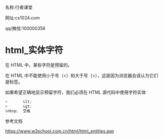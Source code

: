 



名称:行者课堂 

网址:cs1024.com

qq/微信:100000356

# html_实体字符

在 HTML 中，某些字符是预留的。

在 HTML 中不能使用小于号（<）和大于号（>），这是因为浏览器会误认为它们是标签。

如果希望正确地显示预留字符，我们必须在 HTML 源代码中使用字符实体

```javascript
<   	&lt;
>       &gt; 
&nbsp;  空格
```

参考文档

 https://www.w3school.com.cn/html/html_entities.asp 

